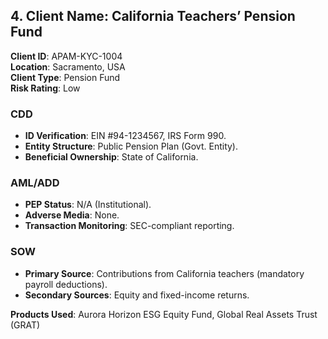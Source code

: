 ## 4. **Client Name**: California Teachers’ Pension Fund  
**Client ID**: APAM-KYC-1004  
**Location**: Sacramento, USA  
**Client Type**: Pension Fund  
**Risk Rating**: Low  

### CDD  
- **ID Verification**: EIN #94-1234567, IRS Form 990.  
- **Entity Structure**: Public Pension Plan (Govt. Entity).  
- **Beneficial Ownership**: State of California.  

### AML/ADD  
- **PEP Status**: N/A (Institutional).  
- **Adverse Media**: None.  
- **Transaction Monitoring**: SEC-compliant reporting.  

### SOW  
- **Primary Source**: Contributions from California teachers (mandatory payroll deductions).  
- **Secondary Sources**: Equity and fixed-income returns.  

**Products Used**: Aurora Horizon ESG Equity Fund, Global Real Assets Trust (GRAT)  